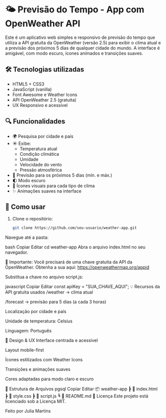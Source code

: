 # 🌤️ Previsão do Tempo - App com OpenWeather API

Este é um aplicativo web simples e responsivo de previsão do tempo que utiliza a API gratuita da OpenWeather (versão 2.5) para exibir o clima atual e a previsão dos próximos 5 dias de qualquer cidade do mundo. A interface é amigável, com modo escuro, ícones animados e transições suaves.

## 🛠️ Tecnologias utilizadas

- HTML5 + CSS3
- JavaScript (vanilla)
- Font Awesome e Weather Icons
- API OpenWeather 2.5 (gratuita)
- UX Responsivo e acessível

## 🔍 Funcionalidades

- 🌍 Pesquisa por cidade e país
- ☀️ Exibe:
  - Temperatura atual
  - Condição climática
  - Umidade
  - Velocidade do vento
  - Pressão atmosférica
- 📆 Previsão para os próximos 5 dias (mín. e máx.)
- 🌓 Modo escuro
- 🎨 Ícones visuais para cada tipo de clima
- ✨ Animações suaves na interface

## 🚀 Como usar

1. Clone o repositório:
   ```bash
   git clone https://github.com/seu-usuario/weather-app.git
Navegue até a pasta:

bash
Copiar
Editar
cd weather-app
Abra o arquivo index.html no seu navegador.

📌 Importante: Você precisará de uma chave gratuita da API da OpenWeather. Obtenha a sua aqui: https://openweathermap.org/appid

Substitua a chave no arquivo script.js:

javascript
Copiar
Editar
const apiKey = "SUA_CHAVE_AQUI";
💡 Recursos da API gratuita usados
/weather → clima atual

/forecast → previsão para 5 dias (a cada 3 horas)

Localização por cidade e país

Unidade de temperatura: Celsius

Linguagem: Português

🎨 Design & UX
Interface centrada e acessível

Layout mobile-first

Ícones estilizados com Weather Icons

Transições e animações suaves

Cores adaptadas para modo claro e escuro

📁 Estrutura de Arquivos
pgsql
Copiar
Editar
📦 weather-app
 ┣ 📄 index.html
 ┣ 📄 style.css
 ┣ 📄 script.js
 ┗ 📄 README.md
📃 Licença
Este projeto está licenciado sob a Licença MIT.

Feito por Julia Martins
